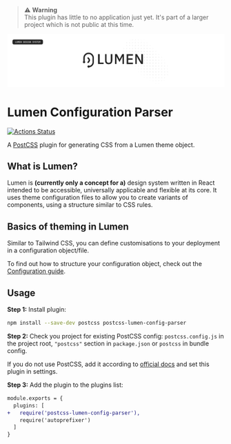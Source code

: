> ⚠️ **Warning**  
> This plugin has little to no application just yet. It's part of a larger project which is not public at this time.

![Cover](./Cover.png)
# Lumen Configuration Parser

[![Actions Status](https://github.com/chrisyalamov/postcss-lumen-config-parser/workflows/Test/badge.svg)](https://github.com/chrisyalamov/postcss-lumen-config-parser/workflows/Test/badge.svg)


A [PostCSS] plugin for generating CSS from a Lumen theme object.

## What is Lumen?
Lumen is **(currently only a concept for a)** design system written in React intended to be accessible, universally applicable and flexible at its core. It uses theme configuration files to allow you to create variants of components, using a structure similar to CSS rules.

## Basics of theming in Lumen
Similar to Tailwind CSS, you can define customisations to your deployment in a configuration object/file.

To find out how to structure your configuration object, check out the [Configuration guide](./Configuration%20guide.md).

[PostCSS]: https://github.com/postcss/postcss

## Usage

**Step 1:** Install plugin:

```sh
npm install --save-dev postcss postcss-lumen-config-parser
```

**Step 2:** Check you project for existing PostCSS config: `postcss.config.js`
in the project root, `"postcss"` section in `package.json`
or `postcss` in bundle config.

If you do not use PostCSS, add it according to [official docs]
and set this plugin in settings.

**Step 3:** Add the plugin to the plugins list:

```diff
module.exports = {
  plugins: [
+   require('postcss-lumen-config-parser'),
    require('autoprefixer')
  ]
}
```

[official docs]: https://github.com/postcss/postcss#usage
